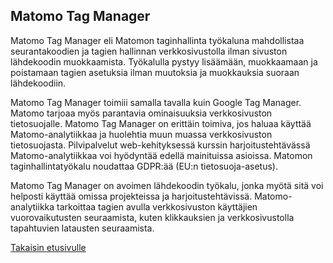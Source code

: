 ## Matomo Tag Manager

Matomo Tag Manager eli Matomon taginhallinta työkaluna mahdollistaa seurantakoodien ja tagien hallinnan verkkosivustolla ilman sivuston lähdekoodin muokkaamista. Työkalulla pystyy lisäämään, muokkaamaan ja poistamaan tagien asetuksia ilman muutoksia ja muokkauksia suoraan lähdekoodiin.

Matomo Tag Manager toimiii samalla tavalla kuin Google Tag Manager. Matomo tarjoaa myös parantavia ominaisuuksia verkkosivuston tietosuojalle. Matomo Tag Manager on erittäin toimiva, jos haluaa käyttää Matomo-analytiikkaa ja huolehtia muun muassa verkkosivuston tietosuojasta. Pilvipalvelut web-kehityksessä kurssin harjoitustehtävässä Matomo-analytiikkaa voi hyödyntää edellä mainituissa asioissa. Matomon taginhallintatyökalu noudattaa GDPR:ää (EU:n tietosuoja-asetus).

Matomo Tag Manager on avoimen lähdekoodin työkalu, jonka myötä sitä voi helposti käyttää omissa projekteissa ja harjoitustehtävissä. 
Matomo-analytiikka tarkoittaa tagien avulla verkkosivuston käyttäjien vuorovaikutusten seuraamista, kuten klikkauksien ja verkkosivustolla tapahtuvien latausten seuraamista.

[Takaisin etusivulle](index.md)
